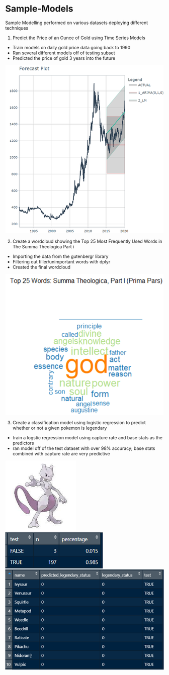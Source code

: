 # Sample-Models
Sample Modelling performed on various datasets deploying different techniques

1. Predict the Price of an Ounce of Gold using Time Series Models

- Train models on daily gold price data going back to 1990
- Ran several different models off of testing subset
- Predicted the price of gold 3 years into the future

![](https://github.com/eziowayne22/Sample-Models/blob/All-Models%2C-Visuals-and-Work/images/gold_ts.png)

2. Create a wordcloud showing the Top 25 Most Frequently Used Words in The Summa Theologica Part i
- Importing the data from the gutenbergr library
- Filtering out filler/unimportant words with dplyr
- Created the final wordcloud

![](https://github.com/eziowayne22/Sample-Models/blob/All-Models%2C-Visuals-and-Work/images/summa_1.png)

3. Create a classification model using logistic regression to predict whether or not a given pokemon is legendary
- train a logstic regression model using capture rate and base stats as the predictors
- ran model off of the test dataset with over 98% accuracy; base stats combined with capture rate are very predictive

![](https://github.com/eziowayne22/Sample-Models/blob/All-Models%2C-Visuals-and-Work/images/mewtwo.jpg)
![](https://github.com/eziowayne22/Sample-Models/blob/All-Models%2C-Visuals-and-Work/images/pokemon_accuracy.png)
![](https://github.com/eziowayne22/Sample-Models/blob/All-Models%2C-Visuals-and-Work/images/Screenshot%202022-07-10%20151141.png)



